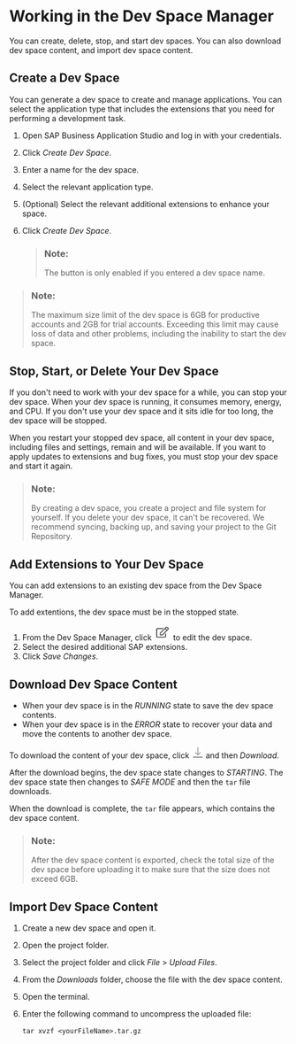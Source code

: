 <!-- loioad40d52d0bea4d79baaf9626509caf33 -->

# Working in the Dev Space Manager

You can create, delete, stop, and start dev spaces. You can also download dev space content, and import dev space content.



<a name="loioad40d52d0bea4d79baaf9626509caf33__section_bpd_nst_njb"/>

## Create a Dev Space

You can generate a dev space to create and manage applications. You can select the application type that includes the extensions that you need for performing a development task.

1.  Open SAP Business Application Studio and log in with your credentials.
2.  Click *Create Dev Space*.
3.  Enter a name for the dev space.
4.  Select the relevant application type.
5.  \(Optional\) Select the relevant additional extensions to enhance your space.
6.  Click *Create Dev Space*.

    > ### Note:  
    > The button is only enabled if you entered a dev space name.


> ### Note:  
> The maximum size limit of the dev space is 6GB for productive accounts and 2GB for trial accounts. Exceeding this limit may cause loss of data and other problems, including the inability to start the dev space.



<a name="loioad40d52d0bea4d79baaf9626509caf33__section_b3b_1gs_33b"/>

## Stop, Start, or Delete Your Dev Space

If you don't need to work with your dev space for a while, you can stop your dev space. When your dev space is running, it consumes memory, energy, and CPU. If you don't use your dev space and it sits idle for too long, the dev space will be stopped.

When you restart your stopped dev space, all content in your dev space, including files and settings, remain and will be available. If you want to apply updates to extensions and bug fixes, you must stop your dev space and start it again.

> ### Note:  
> By creating a dev space, you create a project and file system for yourself. If you delete your dev space, it can't be recovered. We recommend syncing, backing up, and saving your project to the Git Repository.



<a name="loioad40d52d0bea4d79baaf9626509caf33__section_s2p_4ts_fnb"/>

## Add Extensions to Your Dev Space

You can add extensions to an existing dev space from the Dev Space Manager.

To add extentions, the dev space must be in the stopped state.

1.  From the Dev Space Manager, click ![](images/Edit_Dev_Space_Button_7f87f6e.jpg) to edit the dev space.
2.  Select the desired additional SAP extensions.
3.  Click *Save Changes*.



<a name="loioad40d52d0bea4d79baaf9626509caf33__section_b5r_zhm_5jb"/>

## Download Dev Space Content

-   When your dev space is in the *RUNNING* state to save the dev space contents.
-   When your dev space is in the *ERROR* state to recover your data and move the contents to another dev space.

To download the content of your dev space, click ![](images/Download_Dev_space_content_87493f9.png) and then *Download*.

After the download begins, the dev space state changes to *STARTING*. The dev space state then changes to *SAFE MODE* and then the `tar` file downloads.

When the download is complete, the `tar` file appears, which contains the dev space content.

> ### Note:  
> After the dev space content is exported, check the total size of the dev space before uploading it to make sure that the size does not exceed 6GB.



<a name="loioad40d52d0bea4d79baaf9626509caf33__section_kjb_krb_hmb"/>

## Import Dev Space Content

1.  Create a new dev space and open it.
2.  Open the project folder.
3.  Select the project folder and click *File* \> *Upload Files*.
4.  From the *Downloads* folder, choose the file with the dev space content.
5.  Open the terminal.
6.  Enter the following command to uncompress the uploaded file:

    ```
    tar xvzf <yourFileName>.tar.gz
    ```


